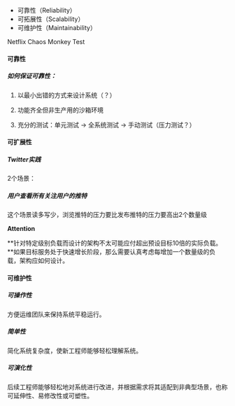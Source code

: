 - 可靠性（Reliability）
- 可拓展性（Scalability）
- 可维护性（Maintainability）



Netflix Chaos Monkey Test

#### 可靠性

##### 如何保证可靠性：

1. 以最小出错的方式来设计系统（？）

2. 功能齐全但非生产用的沙箱环境

3. 充分的测试：单元测试 -> 全系统测试 -> 手动测试（压力测试？）

   

#### 可扩展性   

##### Twitter实践

2个场景：

##### 用户查看所有关注用户的推特

这个场景读多写少，浏览推特的压力要比发布推特的压力要高出2个数量级

**Attention**

**针对特定级别负载而设计的架构不太可能应付超出预设目标10倍的实际负载。**如果目标服务处于快速增长阶段，那么需要认真考虑每增加一个数量级的负载，架构应如何设计。

####  可维护性

##### 可操作性

方便运维团队来保持系统平稳运行。

##### 简单性

简化系统复杂度，使新工程师能够轻松理解系统。

##### 可演化性

后续工程师能够轻松地对系统进行改进，并根据需求将其适配到非典型场景，也称可延伸性、易修改性或可塑性。
